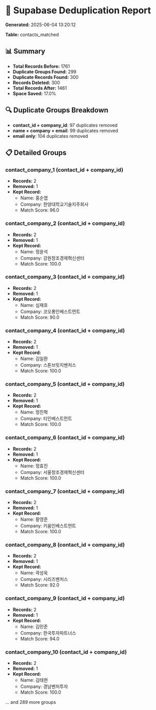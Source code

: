 # 🔧 Supabase Deduplication Report

**Generated:** 2025-06-04 13:20:12

**Table:** contacts_matched


## 📊 Summary

- **Total Records Before:** 1761
- **Duplicate Groups Found:** 299
- **Duplicate Records Found:** 300
- **Records Deleted:** 300
- **Total Records After:** 1461
- **Space Saved:** 17.0%

## 🔍 Duplicate Groups Breakdown

- **contact_id + company_id**: 97 duplicates removed
- **name + company + email**: 99 duplicates removed
- **email only**: 104 duplicates removed

## 📋 Detailed Groups

### contact_company_1 (contact_id + company_id)
- **Records:** 2
- **Removed:** 1
- **Kept Record:**
  - Name: 홍순엽
  - Company: 한양대학교기술지주회사
  - Match Score: 96.0

### contact_company_2 (contact_id + company_id)
- **Records:** 2
- **Removed:** 1
- **Kept Record:**
  - Name: 정윤석
  - Company: 강원창조경제혁신센터
  - Match Score: 100.0

### contact_company_3 (contact_id + company_id)
- **Records:** 2
- **Removed:** 1
- **Kept Record:**
  - Name: 심재호
  - Company: 코오롱인베스트먼트
  - Match Score: 90.0

### contact_company_4 (contact_id + company_id)
- **Records:** 2
- **Removed:** 1
- **Kept Record:**
  - Name: 김일환
  - Company: 스톤브릿지벤처스
  - Match Score: 100.0

### contact_company_5 (contact_id + company_id)
- **Records:** 2
- **Removed:** 1
- **Kept Record:**
  - Name: 정진혁
  - Company: 티인베스트먼트
  - Match Score: 100.0

### contact_company_6 (contact_id + company_id)
- **Records:** 2
- **Removed:** 1
- **Kept Record:**
  - Name: 정효진
  - Company: 서울창조경제혁신센터
  - Match Score: 100.0

### contact_company_7 (contact_id + company_id)
- **Records:** 2
- **Removed:** 1
- **Kept Record:**
  - Name: 황영준
  - Company: 키움인베스트먼트
  - Match Score: 100.0

### contact_company_8 (contact_id + company_id)
- **Records:** 2
- **Removed:** 1
- **Kept Record:**
  - Name: 곽성욱
  - Company: 시리즈벤처스
  - Match Score: 92.0

### contact_company_9 (contact_id + company_id)
- **Records:** 2
- **Removed:** 1
- **Kept Record:**
  - Name: 김민준
  - Company: 한국투자파트너스
  - Match Score: 94.0

### contact_company_10 (contact_id + company_id)
- **Records:** 2
- **Removed:** 1
- **Kept Record:**
  - Name: 김태현
  - Company: 경남벤처투자
  - Match Score: 100.0

... and 289 more groups
